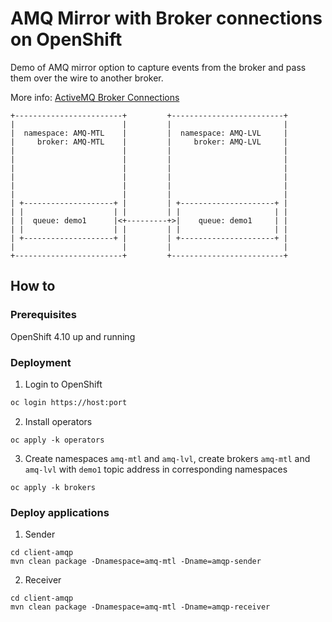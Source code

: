 # AMQ Mirror with Broker connections on OpenShift

Demo of AMQ mirror option to capture events from the broker and pass them over the wire to another broker. 

More info: [ActiveMQ Broker Connections](https://activemq.apache.org/components/artemis/documentation/latest/amqp-broker-connections.html#mirror)

```
+------------------------+         +-------------------------+
|                        |         |                         |
|  namespace: AMQ-MTL    |         |  namespace: AMQ-LVL     |
|     broker: AMQ-MTL    |         |     broker: AMQ-LVL     |
|                        |         |                         |
|                        |         |                         |
|                        |         |                         |
|                        |         |                         |
|                        |         |                         |
|                        |         |                         |
| +--------------------+ |         | +---------------------+ |
| |                    | |         | |                     | |
| |  queue: demo1      |<+---------+>|    queue: demo1     | |
| |                    | |         | |                     | |
| +--------------------+ |         | +---------------------+ |
|                        |         |                         |
+------------------------+         +-------------------------+
```

## How to
### Prerequisites
OpenShift 4.10 up and running

### Deployment
1. Login to OpenShift
```bash
oc login https://host:port
```

2. Install operators
```
oc apply -k operators
```
3. Create namespaces `amq-mtl` and `amq-lvl`, create brokers `amq-mtl` and `amq-lvl` with `demo1` topic address in corresponding namespaces 
```
oc apply -k brokers
```
### Deploy applications
1. Sender
```
cd client-amqp
mvn clean package -Dnamespace=amq-mtl -Dname=amqp-sender
```
2. Receiver
```
cd client-amqp
mvn clean package -Dnamespace=amq-mtl -Dname=amqp-receiver
```
